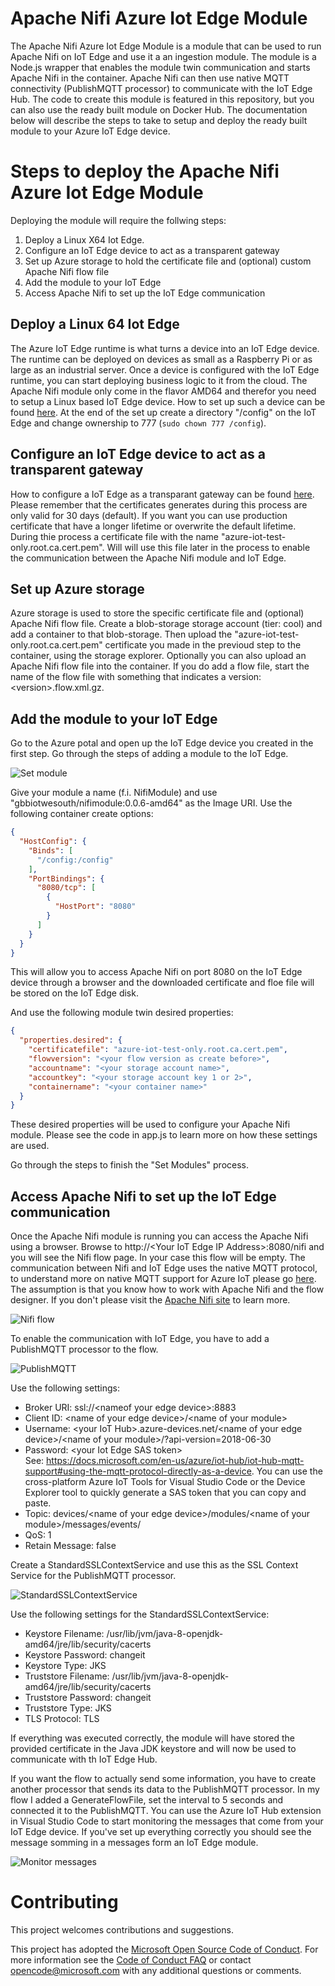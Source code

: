 # Apache Nifi Azure Iot Edge Module
The Apache Nifi Azure Iot Edge Module is a module that can be used to run Apache Nifi on IoT Edge and use it a an ingestion module. The module is a Node.js wrapper that enables the module twin communication and starts Apache Nifi in the container. Apache Nifi can then use native MQTT connectivity (PublishMQTT processor) to communicate with the IoT Edge Hub. The code to create this module is featured in this repository, but you can also use the ready built module on Docker Hub. The documentation below will describe the steps to take to setup and deploy the ready built module to your Azure IoT Edge device.

# Steps to deploy the Apache Nifi Azure Iot Edge Module
Deploying the module will require the follwing steps:
1. Deploy a Linux X64 Iot Edge.
2. Configure an IoT Edge device to act as a transparent gateway
3. Set up Azure storage to hold the certificate file and (optional) custom Apache Nifi flow file
4. Add the module to your IoT Edge
5. Access Apache Nifi to set up the IoT Edge communication

## Deploy a Linux 64 Iot Edge
The Azure IoT Edge runtime is what turns a device into an IoT Edge device. The runtime can be deployed on devices as small as a Raspberry Pi or as large as an industrial server. Once a device is configured with the IoT Edge runtime, you can start deploying business logic to it from the cloud. The Apache Nifi module only come in the flavor AMD64 and therefor you need to setup a Linux based IoT Edge device. How to set up such a device can be found [here](https://docs.microsoft.com/en-us/azure/iot-edge/how-to-install-iot-edge-linux).
At the end of the set up create a directory "/config" on the IoT Edge and change ownership to 777 (```sudo chown 777 /config```).

## Configure an IoT Edge device to act as a transparent gateway
How to configure a IoT Edge as a transparant gateway can be found [here](https://docs.microsoft.com/en-us/azure/iot-edge/how-to-create-transparent-gateway). Please remember that the certificates generates during this process are only valid for 30 days (default). If you want you can use production certificate that have a longer lifetime or overwrite the default lifetime. During thie process a certificate file with the name "azure-iot-test-only.root.ca.cert.pem". Will will use this file later in the process to enable the communication between the Apache Nifi module and IoT Edge.

## Set up Azure storage
Azure storage is used to store the specific certificate file and (optional) Apache Nifi flow file. Create a blob-storage storage account (tier: cool) and add a container to that blob-storage. Then upload the "azure-iot-test-only.root.ca.cert.pem" certificate you made in the previoud step to the container, using the storage explorer. Optionally you can also upload an Apache Nifi flow file into the container. If you do add a flow file, start the name of the flow file with something that indicates a version: &lt;version&gt;.flow.xml.gz.

## Add the module to your IoT Edge
Go to the Azure potal and open up the IoT Edge device you created in the first step. Go through the steps of adding a module to the IoT Edge.

![Set module](images/Set_module.png "Set module")

Give your module a name (f.i. NifiModule) and use "gbbiotwesouth/nifimodule:0.0.6-amd64" as the Image URI.
Use the following container create options:
```json
{
  "HostConfig": {
    "Binds": [
      "/config:/config"
    ],
    "PortBindings": {
      "8080/tcp": [
        {
          "HostPort": "8080"
        }
      ]
    }
  }
}
```
This will allow you to access Apache Nifi on port 8080 on the IoT Edge device through a browser and the downloaded certificate and floe file will be stored on the IoT Edge disk.

And use the following module twin desired properties:
```json
{
  "properties.desired": {
    "certificatefile": "azure-iot-test-only.root.ca.cert.pem",
    "flowversion": "<your flow version as create before>",
    "accountname": "<your storage account name>",
    "accountkey": "<your storage account key 1 or 2>",
    "containername": "<your container name>"
  }
}
```
These desired properties will be used to configure your Apache Nifi module. Please see the code in app.js to learn more on how these settings are used.

Go through the steps to finish the "Set Modules" process.

## Access Apache Nifi to set up the IoT Edge communication
Once the Apache Nifi module is running you can access the Apache Nifi using a browser. Browse to http://&lt;Your IoT Edge IP Address&gt;:8080/nifi and you will see the Nifi flow page.
In your case this flow will be empty. The communication between Nifi and IoT Edge uses the native MQTT protocol, to understand more on native MQTT support for Azure IoT please go [here](https://docs.microsoft.com/en-us/azure/iot-hub/iot-hub-mqtt-support). The assumption is that you know how to work with Apache Nifi and the flow designer. If you don't please visit the [Apache Nifi site](https://nifi.apache.org/) to learn more.

![Nifi flow](images/Apache_nifi_flow.png "Nifi flow")

To enable the communication with IoT Edge, you have to add a PublishMQTT processor to the flow.

![PublishMQTT](images/PublishMQTT.png "PublishMQTT")


Use the following settings:
- Broker URI: ssl://&lt;nameof your edge device&gt;:8883
- Client ID: &lt;name of your edge device&gt;/&lt;name of your module&gt;
- Username: &lt;your IoT Hub&gt;.azure-devices.net/&lt;name of your edge device&gt;/&lt;name of your module&gt;/?api-version=2018-06-30
- Password: &lt;your Iot Edge SAS token&gt; <br/>See: https://docs.microsoft.com/en-us/azure/iot-hub/iot-hub-mqtt-support#using-the-mqtt-protocol-directly-as-a-device. You can use the cross-platform Azure IoT Tools for Visual Studio Code or the Device Explorer tool to quickly generate a SAS token that you can copy and paste.
- Topic: devices/&lt;name of your edge device&gt;/modules/&lt;name of your module&gt;/messages/events/
- QoS: 1
- Retain Message: false

Create a StandardSSLContextService and use this as the SSL Context Service for the PublishMQTT processor.

![StandardSSLContextService](images/SSLService.png "StandardSSLContextService")

Use the following settings for the StandardSSLContextService:
- Keystore Filename: /usr/lib/jvm/java-8-openjdk-amd64/jre/lib/security/cacerts
- Keystore Password: changeit
- Keystore Type: JKS
- Truststore Filename: /usr/lib/jvm/java-8-openjdk-amd64/jre/lib/security/cacerts
- Truststore Password: changeit
- Truststore Type: JKS
- TLS Protocol: TLS

If everything was executed correctly, the module will have stored the provided certificate in the Java JDK keystore and will now be used to communicate with th IoT Edge Hub.

If you want the flow to actually send some information, you have to create another processor that sends its data to the PublishMQTT processor. In my flow I added a GenerateFlowFile, set the interval to 5 seconds and connected it to the PublishMQTT.
You can use the Azure IoT Hub extension in Visual Studio Code to start monitoring the messages that come from your IoT Edge device. If you've set up everything correctly you should see the message somming in a messages form an IoT Edge module.

![Monitor messages](images/Monitor.png "Monitor messages")

# Contributing
This project welcomes contributions and suggestions.

This project has adopted the [Microsoft Open Source Code of Conduct](https://opensource.microsoft.com/codeofconduct/).
For more information see the [Code of Conduct FAQ](https://opensource.microsoft.com/codeofconduct/faq/) or
contact [opencode@microsoft.com](mailto:opencode@microsoft.com) with any additional questions or comments.